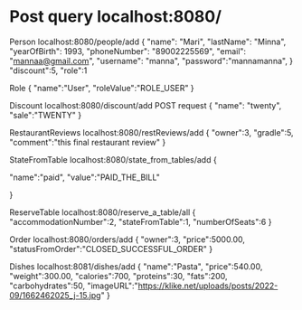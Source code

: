 # Post query localhost:8080/
Person
localhost:8080/people/add
{
"name": "Mari",
"lastName": "Minna",
"yearOfBirth": 1993,
"phoneNumber": "89002225569",
"email": "mannaa@gmail.com",
"username": "manna",
"password":"mannamanna",
}
"discount":5,
"role":1

Role
{
"name":"User",
"roleValue":"ROLE_USER"
}

Discount
localhost:8080/discount/add
POST request
{
"name": "twenty",
"sale":"TWENTY"
}

RestaurantReviews
localhost:8080/restReviews/add
{
"owner":3,
"gradle":5,
"comment":"this final restaurant review"
}


StateFromTable
localhost:8080/state_from_tables/add
{

"name":"paid",
"value":"PAID_THE_BILL"

}


ReserveTable
localhost:8080/reserve_a_table/all
{
"accommodationNumber":2,
"stateFromTable":1,
"numberOfSeats":6
}

Order
localhost:8080/orders/add
{
"owner":3,
"price":5000.00,
"statusFromOrder":"CLOSED_SUCCESSFUL_ORDER"
}

Dishes
localhost:8081/dishes/add
{
"name":"Pasta",
"price":540.00,
"weight":300.00,
"calories":700,
"proteins":30,
"fats":200,
"carbohydrates":50,
"imageURL":"https://klike.net/uploads/posts/2022-09/1662462025_j-15.jpg"
}